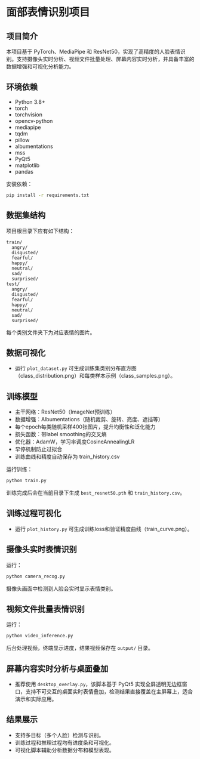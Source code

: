 # 面部表情识别项目

## 项目简介
本项目基于 PyTorch、MediaPipe 和 ResNet50，实现了高精度的人脸表情识别。支持摄像头实时分析、视频文件批量处理、屏幕内容实时分析，并具备丰富的数据增强和可视化分析能力。

## 环境依赖
- Python 3.8+
- torch
- torchvision
- opencv-python
- mediapipe
- tqdm
- pillow
- albumentations
- mss
- PyQt5
- matplotlib
- pandas

安装依赖：
```bash
pip install -r requirements.txt
```

## 数据集结构
项目根目录下应有如下结构：
```
train/
  angry/
  disgusted/
  fearful/
  happy/
  neutral/
  sad/
  surprised/
test/
  angry/
  disgusted/
  fearful/
  happy/
  neutral/
  sad/
  surprised/
```
每个类别文件夹下为对应表情的图片。

## 数据可视化
- 运行 `plot_dataset.py` 可生成训练集类别分布直方图（class_distribution.png）和每类样本示例（class_samples.png）。

## 训练模型
- 主干网络：ResNet50（ImageNet预训练）
- 数据增强：Albumentations（随机裁剪、旋转、亮度、遮挡等）
- 每个epoch每类随机采样400张图片，提升均衡性和泛化能力
- 损失函数：带label smoothing的交叉熵
- 优化器：AdamW，学习率调度CosineAnnealingLR
- 早停机制防止过拟合
- 训练曲线和精度自动保存为 train_history.csv

运行训练：
```bash
python train.py
```
训练完成后会在当前目录下生成 `best_resnet50.pth` 和 `train_history.csv`。

## 训练过程可视化
- 运行 `plot_history.py` 可生成训练loss和验证精度曲线（train_curve.png）。

## 摄像头实时表情识别
运行：
```bash
python camera_recog.py
```
摄像头画面中检测到人脸会实时显示表情类别。

## 视频文件批量表情识别
运行：
```bash
python video_inference.py
```
后台处理视频，终端显示进度，结果视频保存在 `output/` 目录。

## 屏幕内容实时分析与桌面叠加
- 推荐使用 `desktop_overlay.py`，该脚本基于 PyQt5 实现全屏透明无边框窗口，支持不可交互的桌面实时表情叠加，检测结果直接覆盖在主屏幕上，适合演示和实际应用。

## 结果展示
- 支持多目标（多个人脸）检测与识别。
- 训练过程和推理过程均有进度条和可视化。
- 可视化脚本辅助分析数据分布和模型表现。


